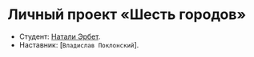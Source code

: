 # Личный проект «Шесть городов»

* Студент: [Натали Эрбет](https://up.htmlacademy.ru/nodejs-api/6/user/998653).
* Наставник: [`Владислав Поклонский`].

